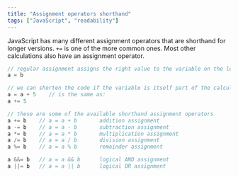 ```yaml
---
title: "Assignment operators shorthand"
tags: ["JavaScript", "readability"]
---
```

JavaScript has many different assignment operators that are shorthand for longer versions. `+=` is one of the more common ones. Most other calculations also have an assignment operator.

```js
// regular assignment assigns the right value to the variable on the left
a = b

// we can shorten the code if the variable is itself part of the calculation
a = a + 5    // is the same as:
a += 5

// these are some of the available shorthand assignment operators
a += b    // a = a + b       addition assignment
a -= b    // a = a - b       subtraction assignment
a *= b    // a = a * b       multiplication assignment
a /= b    // a = a / b       division assignment
a %= b    // a = a % b       remainder assignment

a &&= b   // a = a && b      logical AND assignment
a ||= b   // a = a || b      logical OR assignment
```
